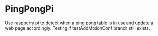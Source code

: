 # PingPongPi
Use raspberry pi to detect when a ping pong table is in use and update a web page accordingly. Testing if testAddMotionConf branch still exists.
